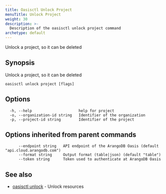 ```yaml
---
title: Oasisctl Unlock Project
menuTitle: Unlock Project
weight: 30
description: >-
  Description of the oasisctl unlock project command
archetype: default
---
```

Unlock a project, so it can be deleted

## Synopsis

Unlock a project, so it can be deleted

```
oasisctl unlock project [flags]
```

## Options

```
  -h, --help                     help for project
  -o, --organization-id string   Identifier of the organization
  -p, --project-id string        Identifier of the project
```

## Options inherited from parent commands

```
      --endpoint string   API endpoint of the ArangoDB Oasis (default "api.cloud.arangodb.com")
      --format string     Output format (table|json) (default "table")
      --token string      Token used to authenticate at ArangoDB Oasis
```

## See also

* [oasisctl unlock](_index.md)	 - Unlock resources

